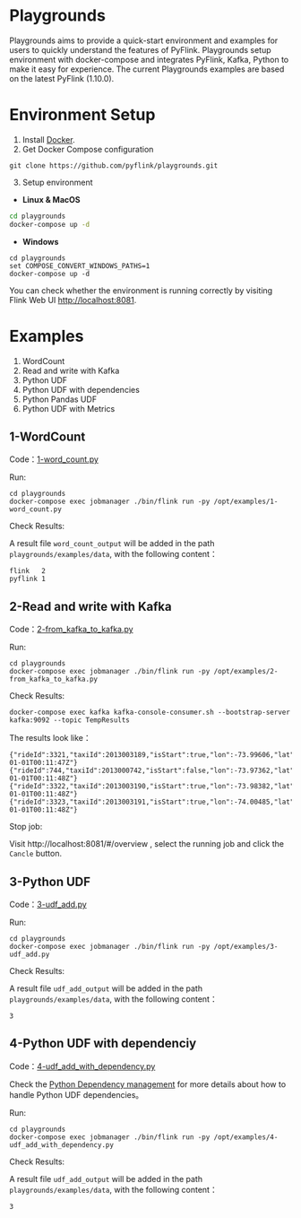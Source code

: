 # Playgrounds
Playgrounds aims to provide a quick-start environment and examples for users to quickly understand the features of PyFlink. Playgrounds setup environment with docker-compose and integrates PyFlink, Kafka, Python to make it easy for experience. The current Playgrounds examples are based on the latest PyFlink (1.10.0).

# Environment Setup

1. Install [Docker](https://www.docker.com). 
2. Get Docker Compose configuration
```
git clone https://github.com/pyflink/playgrounds.git
```
3. Setup environment
* **Linux & MacOS**

```bash
cd playgrounds
docker-compose up -d
```

* **Windows**

```
cd playgrounds
set COMPOSE_CONVERT_WINDOWS_PATHS=1
docker-compose up -d
```

You can check whether the environment is running correctly by visiting Flink Web UI [http://localhost:8081](http://localhost:8081).

# Examples
1. WordCount
2. Read and write with Kafka
3. Python UDF
4. Python UDF with dependencies
5. Python Pandas UDF
6. Python UDF with Metrics

## 1-WordCount

Code：[1-word_count.py](https://github.com/pyflink/playgrounds/blob/master/examples/1-word_count.py)

Run:
```
cd playgrounds
docker-compose exec jobmanager ./bin/flink run -py /opt/examples/1-word_count.py
```
Check Results:

A result file `word_count_output` will be added in the path `playgrounds/examples/data`, with the following content：
```
flink	2
pyflink	1
```

## 2-Read and write with Kafka

Code：[2-from_kafka_to_kafka.py](https://github.com/pyflink/playgrounds/blob/master/examples/2-from_kafka_to_kafka.py)

Run:
```
cd playgrounds
docker-compose exec jobmanager ./bin/flink run -py /opt/examples/2-from_kafka_to_kafka.py
```

Check Results:
```
docker-compose exec kafka kafka-console-consumer.sh --bootstrap-server kafka:9092 --topic TempResults
```
The results look like：

```
{"rideId":3321,"taxiId":2013003189,"isStart":true,"lon":-73.99606,"lat":40.725132,"psgCnt":2,"rideTime":"2013-01-01T00:11:47Z"}
{"rideId":744,"taxiId":2013000742,"isStart":false,"lon":-73.97362,"lat":40.791283,"psgCnt":1,"rideTime":"2013-01-01T00:11:48Z"}
{"rideId":3322,"taxiId":2013003190,"isStart":true,"lon":-73.98382,"lat":40.74381,"psgCnt":1,"rideTime":"2013-01-01T00:11:48Z"}
{"rideId":3323,"taxiId":2013003191,"isStart":true,"lon":-74.00485,"lat":40.72102,"psgCnt":4,"rideTime":"2013-01-01T00:11:48Z"}
```
Stop job:

Visit http://localhost:8081/#/overview , select the running job and click the `Cancle` button.

## 3-Python UDF

Code：[3-udf_add.py](https://github.com/pyflink/playgrounds/blob/master/examples/3-udf_add.py)

Run:
```
cd playgrounds
docker-compose exec jobmanager ./bin/flink run -py /opt/examples/3-udf_add.py
```
Check Results:

A result file `udf_add_output` will be added in the path `playgrounds/examples/data`, with the following content：
```
3
```

## 4-Python UDF with dependenciy

Code：[4-udf_add_with_dependency.py](https://github.com/pyflink/playgrounds/blob/master/examples/4-udf_add_with_dependency.py)

Check the [Python Dependency management](https://ci.apache.org/projects/flink/flink-docs-master/dev/table/python/dependency_management.html) for more details about how to handle Python UDF dependencies。

Run:
```
cd playgrounds
docker-compose exec jobmanager ./bin/flink run -py /opt/examples/4-udf_add_with_dependency.py
```
Check Results:

A result file `udf_add_output` will be added in the path `playgrounds/examples/data`, with the following content：
```
3
```
